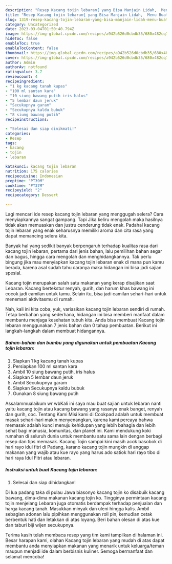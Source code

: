 ```yaml
---
description: "Resep Kacang tojin lebaran{ yang Bisa Manjain Lidah,  Menu Buat lebaran"
title: "Resep Kacang tojin lebaran{ yang Bisa Manjain Lidah,  Menu Buat lebaran"
slug: 1319-resep-kacang-tojin-lebaran-yang-bisa-manjain-lidah-menu-buat-lebaran
category: Uncategorized
date: 2023-03-04T01:50:40.794Z
image: https://img-global.cpcdn.com/recipes/a942b526d0cbdb35/680x482cq70/kacang-tojin-lebaran-foto-resep-utama.jpg
hideToc: false
enableToc: true
enableTocContent: false
thumbnail: https://img-global.cpcdn.com/recipes/a942b526d0cbdb35/680x482cq70/kacang-tojin-lebaran-foto-resep-utama.jpg
cover: https://img-global.cpcdn.com/recipes/a942b526d0cbdb35/680x482cq70/kacang-tojin-lebaran-foto-resep-utama.jpg
author: Admin
authorAv: notfound
ratingvalue: 3.7
reviewcount: 4
recipeingredient:
- "1 kg kacang tanah kupas"
- "100 ml santan kara"
- "10 siung bawang putih iris halus"
- "5 lembar daun jeruk"
- "Secukupnya garam"
- "Secukupnya kaldu bubuk"
- "8 siung bawang putih"
recipeinstructions:

- "Selesai dan siap dinikmati!"
categories:
- Resep
tags:
- kacang
- tojin
- lebaran

katakunci: kacang tojin lebaran 
nutrition: 175 calories
recipecuisine: Indonesian
preptime: "PT39M"
cooktime: "PT37M"
recipeyield: "2"
recipecategory: Dessert

---
```



Lagi mencari ide resep kacang tojin lebaran yang menggugah selera? Cara menyiapkannya sangat gampang. Tapi Jika keliru mengolah maka hasilnya tidak akan memuaskan dan justru cenderung tidak enak. Padahal kacang tojin lebaran yang enak seharusnya memiliki aroma dan cita rasa yang dapat memancing selera kita.


Banyak hal yang sedikit banyak berpengaruh terhadap kualitas rasa dari kacang tojin lebaran, pertama dari jenis bahan, lalu pemilihan bahan segar dan bagus, hingga cara mengolah dan menghidangkannya. Tak perlu bingung jika mau menyiapkan kacang tojin lebaran enak di mana pun kamu berada, karena asal sudah tahu caranya maka hidangan ini bisa jadi sajian spesial.

Kacang tojin merupakan salah satu makanan yang kerap disajikan saat Lebaran. Kacang bertekstur renyah, gurih, dan harum khas bawang ini cocok jadi camilan untuk tamu. Selain itu, bisa jadi camilan sehari-hari untuk menemani aktivitasmu di rumah.


Nah, kali ini kita coba, yuk, variasikan kacang tojin lebaran sendiri di rumah. Tetap berbahan yang sederhana, hidangan ini bisa memberi manfaat dalam membantu menjaga kesehatan tubuh kita. Anda bisa membuat Kacang tojin lebaran menggunakan 7 jenis bahan dan 0 tahap pembuatan. Berikut ini langkah-langkah dalam membuat hidangannya.

<!--inarticleads1-->

##### Bahan-bahan dan bumbu yang digunakan untuk pembuatan Kacang tojin lebaran:

1. Siapkan 1 kg kacang tanah kupas
1. Persiapkan 100 ml santan kara
1. Ambil 10 siung bawang putih, iris halus
1. Siapkan 5 lembar daun jeruk
1. Ambil Secukupnya garam
1. Siapkan Secukupnya kaldu bubuk
1. Gunakan 8 siung bawang putih


Assalammualaikum wr wbKali ini saya mau buat sajian untuk lebaran nanti yaitu kacang tojin atau kacang bawang yang rasanya enak banget, renyah dan gurih, coc. Tentang Kami Misi kami di Cookpad adalah untuk membuat masak sehari-hari makin menyenangkan, karena kami percaya bahwa memasak adalah kunci menuju kehidupan yang lebih bahagia dan lebih sehat bagi manusia, komunitas, dan planet ini. Kami mendukung koki rumahan di seluruh dunia untuk membantu satu sama lain dengan berbagi resep dan tips memasak. Kacang Tojin sampai kini masih acok basobok di hari rayo idul fitri di Padang, karano kacang tojin mungkin di anggap makanan yang wajib atau kue rayo yang harus ado satiok hari rayo tibo di hari raya Idul Fitri atau lebaran. 

<!--inarticleads2-->

##### Instruksi untuk buat Kacang tojin lebaran:


1. Selesai dan siap dihidangkan!

Di lua padang taka di pulau Jawa biasonyo kacang tojin ko disabuik kacang bawang, dima-dima makanan kacang tojin ko. Tingginya permintaan kacang tojin menjelang Lebaran juga otomatis berdampak terhadap penjualan dan harga kacang tanah. Masukkan minyak dan uleni hingga kalis. Ambil sebagian adonan lalu pipihkan menggunakan roll pin, kemudian cetak berbentuk hati dan letakkan di atas loyang. Beri bahan olesan di atas kue dan taburi biji wijen secukupnya. 

Terima kasih telah membaca resep yang tim kami tampilkan di halaman ini. Besar harapan kami, olahan Kacang tojin lebaran yang mudah di atas dapat membantu anda menyiapkan makanan yang menarik untuk keluarga/teman maupun menjadi ide dalam berbisnis kuliner. Semoga bermanfaat dan selamat mencoba!

